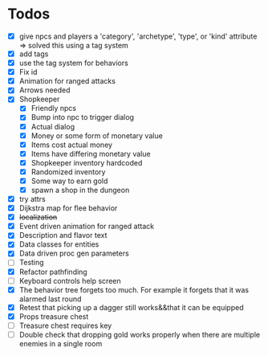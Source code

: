 # Todos

- [x] give npcs and players a 'category', 'archetype', 'type', or 'kind' attribute => solved this using a tag system
- [x] add tags
- [x] use the tag system for behaviors
- [x] Fix id
- [x] Animation for ranged attacks
- [x] Arrows needed
- [x] Shopkeeper
  - [x] Friendly npcs
  - [x] Bump into npc to trigger dialog
  - [x] Actual dialog
  - [x] Money or some form of monetary value
  - [x] Items cost actual money
  - [x] Items have differing monetary value
  - [x] Shopkeeper inventory hardcoded
  - [x] Randomized inventory
  - [x] Some way to earn gold
  - [x] spawn a shop in the dungeon
- [x] try attrs
- [x] Dijkstra map for flee behavior
- [x] ~~localization~~
- [x] Event driven animation for ranged attack
- [x] Description and flavor text
- [x] Data classes for entities
- [x] Data driven proc gen parameters
- [ ] Testing
- [x] Refactor pathfinding
- [ ] Keyboard controls help screen
- [x] The behavior tree forgets too much. For example it forgets that it was alarmed last round
- [x] Retest that picking up a dagger still works&&that it can be equipped
- [x] Props treasure chest
- [ ] Treasure chest requires key
- [ ] Double check that dropping gold works properly when there are multiple enemies in a single room
